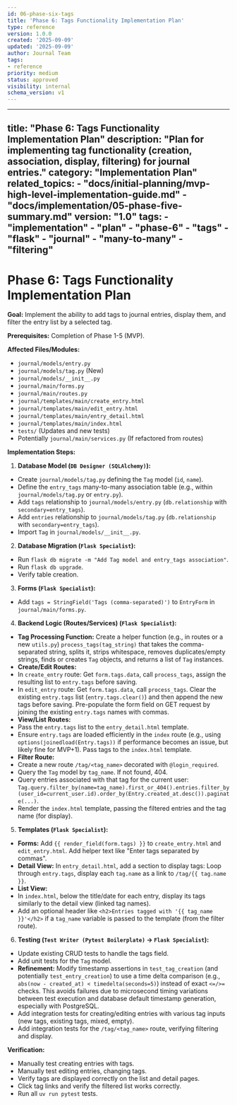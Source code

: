 ```yaml
---
id: 06-phase-six-tags
title: 'Phase 6: Tags Functionality Implementation Plan'
type: reference
version: 1.0.0
created: '2025-09-09'
updated: '2025-09-09'
author: Journal Team
tags:
- reference
priority: medium
status: approved
visibility: internal
schema_version: v1
---
```


***

title: "Phase 6: Tags Functionality Implementation Plan"
description: "Plan for implementing tag functionality (creation, association, display, filtering) for journal entries."
category: "Implementation Plan"
related\_topics:
\- "docs/initial-planning/mvp-high-level-implementation-guide.md"
\- "docs/implementation/05-phase-five-summary.md"
version: "1.0"
tags:
\- "implementation"
\- "plan"
\- "phase-6"
\- "tags"
\- "flask"
\- "journal"
\- "many-to-many"
\- "filtering"
--------------

# Phase 6: Tags Functionality Implementation Plan

**Goal:** Implement the ability to add tags to journal entries, display them, and filter the entry list by a selected tag.

**Prerequisites:** Completion of Phase 1-5 (MVP).

**Affected Files/Modules:**

- `journal/models/entry.py`
- `journal/models/tag.py` (New)
- `journal/models/__init__.py`
- `journal/main/forms.py`
- `journal/main/routes.py`
- `journal/templates/main/create_entry.html`
- `journal/templates/main/edit_entry.html`
- `journal/templates/main/entry_detail.html`
- `journal/templates/main/index.html`
- `tests/` (Updates and new tests)
- Potentially `journal/main/services.py` (If refactored from routes)

**Implementation Steps:**

1. **Database Model (`DB Designer (SQLAlchemy)`):**

- Create `journal/models/tag.py` defining the `Tag` model (`id`, `name`).
- Define the `entry_tags` many-to-many association table (e.g., within `journal/models/tag.py` or `entry.py`).
- Add `tags` relationship to `journal/models/entry.py` (`db.relationship` with `secondary=entry_tags`).
- Add `entries` relationship to `journal/models/tag.py` (`db.relationship` with `secondary=entry_tags`).
- Import `Tag` in `journal/models/__init__.py`.

2. **Database Migration (`Flask Specialist`):**

- Run `flask db migrate -m "Add Tag model and entry_tags association"`.
- Run `flask db upgrade`.
- Verify table creation.

3. **Forms (`Flask Specialist`):**

- Add `tags = StringField('Tags (comma-separated)')` to `EntryForm` in `journal/main/forms.py`.

4. **Backend Logic (Routes/Services) (`Flask Specialist`):**

- **Tag Processing Function:** Create a helper function (e.g., in routes or a new `utils.py`) `process_tags(tag_string)` that takes the comma-separated string, splits it, strips whitespace, removes duplicates/empty strings, finds or creates `Tag` objects, and returns a list of `Tag` instances.
- **Create/Edit Routes:**
- In `create_entry` route: Get `form.tags.data`, call `process_tags`, assign the resulting list to `entry.tags` before saving.
- In `edit_entry` route: Get `form.tags.data`, call `process_tags`. Clear the existing `entry.tags` list (`entry.tags.clear()`) and then append the new tags before saving. Pre-populate the form field on GET request by joining the existing `entry.tags` names with commas.
- **View/List Routes:**
- Pass the `entry.tags` list to the `entry_detail.html` template.
- Ensure `entry.tags` are loaded efficiently in the `index` route (e.g., using `options(joinedload(Entry.tags))` if performance becomes an issue, but likely fine for MVP+1). Pass tags to the `index.html` template.
- **Filter Route:**
- Create a new route `/tag/<tag_name>` decorated with `@login_required`.
- Query the `Tag` model by `tag_name`. If not found, 404.
- Query entries associated with that tag for the current user: `Tag.query.filter_by(name=tag_name).first_or_404().entries.filter_by(user_id=current_user.id).order_by(Entry.created_at.desc()).paginate(...)`.
- Render the `index.html` template, passing the filtered entries and the tag name (for display).

5. **Templates (`Flask Specialist`):**

- **Forms:** Add `{{ render_field(form.tags) }}` to `create_entry.html` and `edit_entry.html`. Add helper text like "Enter tags separated by commas".
- **Detail View:** In `entry_detail.html`, add a section to display tags: Loop through `entry.tags`, display each `tag.name` as a link to `/tag/{{ tag.name }}`.
- **List View:**
- In `index.html`, below the title/date for each entry, display its tags similarly to the detail view (linked tag names).
- Add an optional header like `<h2>Entries tagged with '{{ tag_name }}'</h2>` if a `tag_name` variable is passed to the template (from the filter route).

6. **Testing (`Test Writer (Pytest Boilerplate)` -> `Flask Specialist`):**

- Update existing CRUD tests to handle the tags field.
- Add unit tests for the `Tag` model.
- **Refinement:** Modify timestamp assertions in `test_tag_creation` (and potentially `test_entry_creation`) to use a time delta comparison (e.g., `abs(now - created_at) < timedelta(seconds=5)`) instead of exact `<=/>=` checks. This avoids failures due to microsecond timing variations between test execution and database default timestamp generation, especially with PostgreSQL.
- Add integration tests for creating/editing entries with various tag inputs (new tags, existing tags, mixed, empty).
- Add integration tests for the `/tag/<tag_name>` route, verifying filtering and display.

**Verification:**

- Manually test creating entries with tags.
- Manually test editing entries, changing tags.
- Verify tags are displayed correctly on the list and detail pages.
- Click tag links and verify the filtered list works correctly.
- Run all `uv run pytest` tests.
